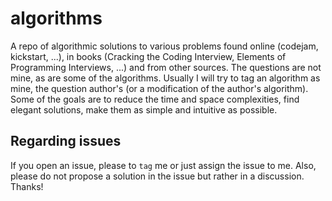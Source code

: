 # algorithms
A repo of algorithmic solutions to various problems found online (codejam, kickstart, ...), in books (Cracking the Coding Interview, Elements of Programming Interviews, ...) and from other sources.
The questions are not mine, as are some of the algorithms. Usually I will try to tag an algorithm as mine, the question author's (or a modification of the author's algorithm).
Some of the goals are to reduce the time and space complexities, find elegant solutions, make them as simple and intuitive as possible.

## Regarding issues
If you open an issue, please to `tag` me or just assign the issue to me.
Also, please do not propose a solution in the issue but rather in a discussion.
Thanks!
